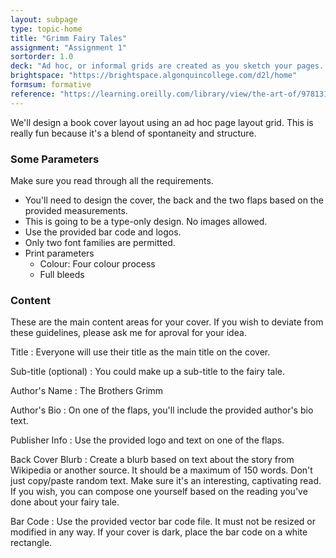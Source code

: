 ```yaml
---
layout: subpage
type: topic-home
title: "Grimm Fairy Tales"
assignment: "Assignment 1"
sortorder: 1.0
deck: "Ad hoc, or informal grids are created as you sketch your pages. Elements simply align with each other on the page."
brightspace: "https://brightspace.algonquincollege.com/d2l/home"
formsum: formative
reference: "https://learning.oreilly.com/library/view/the-art-of/9781315301532/xhtml/14_Chapter08.xhtml"
---
```

We'll design a book cover layout using an ad hoc page layout grid. This is really fun because it's a blend of spontaneity and structure.

### Some Parameters

Make sure you read through all the requirements.

- You'll need to design the cover, the back and the two flaps based on the provided measurements.
- This is going to be a type-only design. No images allowed.
- Use the provided bar code and logos.
- Only two font families are permitted.
- Print parameters
    - Colour: Four colour process
    - Full bleeds

### Content

These are the main content areas for your cover. If you wish to deviate from these guidelines, please ask me for aproval for your idea.

Title
: Everyone will use their title as the main title on the cover.

Sub-title (optional)
: You could make up a sub-title to the fairy tale.

Author's Name
: The Brothers Grimm

Author's Bio
: On one of the flaps, you'll include the provided author's bio text.

Publisher Info
: Use the provided logo and text on one of the flaps.

Back Cover Blurb
: Create a blurb based on text about the story from Wikipedia or another source. It should be a maximum of 150 words. Don't just copy/paste random text. Make sure it's an interesting, captivating read. If you wish, you can compose one yourself based on the reading you've done about your fairy tale.

Bar Code
: Use the provided vector bar code file. It must not be resized or modified in any way. If your cover is dark, place the bar code on a white rectangle.